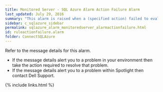 ```yaml
---
title: ﻿Monitored Server - SQL Azure Alarm Action Failure Alarm
last_updated: July 29, 2016
summary: "This alarm is raised when a (specified action) failed to evaluate."
sidebar: c_sqlazure_sidebar
permalink: sqlazure_alarm_monitoredserver_alarmactionfailure.html
id: ruleactionfailure.alarm
folder: ConnectSQLAzure
---
```



Refer to the message details for this alarm.

* If the message details alert you to a problem in your environment then take the action required to resolve that problem.
* If the message details alert you to a problem within Spotlight then contact Dell Support.


{% include links.html %}
